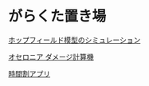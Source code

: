 # がらくた置き場

[ホップフィールド模型のシミュレーション](https://masayoshi64.github.io/myblog/hopfield/index.html)

[オセロニア ダメージ計算機](othelonia_calc/main.html)

[時間割アプリ](timetable/index.html)

